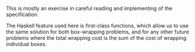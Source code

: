 This is mostly an exercise in careful reading and
implementing of the specification.

The Haskell feature used here is first-class functions,
which allow us to use the same solution for both
box-wrapping problems, and for any other future problems
where the total wrapping cost is the sum of the cost of
wrapping individual boxes.
